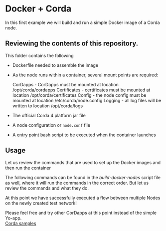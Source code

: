 # Docker + Corda

In this first example we will build and run a simple Docker image of a Corda node.

## Reviewing the contents of this repository.

This folder contains the following


* Dockerfile needed to assemble the image
* As the node runs within a container, several mount points are required:

     CorDapps - CorDapps must be mounted at location /opt/corda/cordapps
     Certificates - certificates must be mounted at location /opt/corda/certificates
     Config - the node config must be mounted at location /etc/corda/node.config
     Logging - all log files will be written to location /opt/corda/logs

* The official Corda 4 platform jar file
* A node configuration or `node.conf` file
* A entry point bash script to be executed when the container launches

## Usage  
Let us review the commands that are used to set up the Docker images and then run the container 

The following commands can be found in the *build-docker-nodes* script file as well, where it will run the commands in the correct order. But let us review the commands and what they do.  


At this point we have successfully executed a flow between multiple Nodes on the newly created test network!  

Please feel free and try other CorDapps at this point instead of the simple Yo-app.  
[Corda samples](https://github.com/corda/samples)
